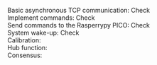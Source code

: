 Basic asynchronous TCP communication: Check <br />
Implement commands: Check <br />
Send commands to the Rasperrypy PICO: Check <br />
System wake-up: Check <br />
Calibration: <br />
Hub function: <br />
Consensus: <br />
